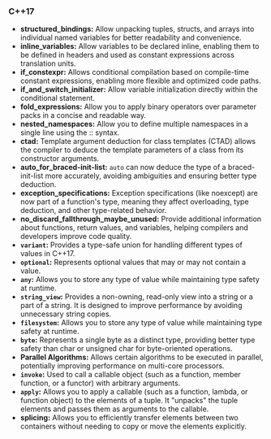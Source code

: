 ### C++17

- **structured_bindings:** Allow unpacking tuples, structs, and arrays into individual named variables for better readability and convenience.
- **inline_variables:** Allow variables to be declared inline, enabling them to be defined in headers and used as constant expressions across translation units.
- **if_constexpr:** Allows conditional compilation based on compile-time constant expressions, enabling more flexible and optimized code paths.
- **if_and_switch_initializer:** Allow variable initialization directly within the conditional statement.
- **fold_expressions:** Allow you to apply binary operators over parameter packs in a concise and readable way.
- **nested_namespaces:** Allow you to define multiple namespaces in a single line using the :: syntax.
- **ctad:** Template argument deduction for class templates (CTAD) allows the compiler to deduce the template parameters of a class from its constructor arguments.
- **auto_for_braced-init-list:** `auto` can now deduce the type of a braced-init-list more accurately, avoiding ambiguities and ensuring better type deduction.
- **exception_specifications:** Exception specifications (like noexcept) are now part of a function's type, meaning they affect overloading, type deduction, and other type-related behavior.
- **no_discard_fallthrough_maybe_unused:** Provide additional information about functions, return values, and variables, helping compilers and developers improve code quality.
- **`variant`:** Provides a type-safe union for handling different types of values in C++17.
- **`optional`:** Represents optional values that may or may not contain a value.
- **`any`:** Allows you to store any type of value while maintaining type safety at runtime.
- **`string_view`:** Provides a non-owning, read-only view into a string or a part of a string. It is designed to improve performance by avoiding unnecessary string copies.
- **`filesystem`:** Allows you to store any type of value while maintaining type safety at runtime.
- **`byte`:** Represents a single byte as a distinct type, providing better type safety than char or unsigned char for byte-oriented operations.
- **Parallel Algorithms:** Allows certain algorithms to be executed in parallel, potentially improving performance on multi-core processors.
- **`invoke`:** Used to call a callable object (such as a function, member function, or a functor) with arbitrary arguments.
- **`apply`:** Allows you to apply a callable (such as a function, lambda, or function object) to the elements of a tuple. It "unpacks" the tuple elements and passes them as arguments to the callable.
- **splicing:** Allows you to efficiently transfer elements between two containers without needing to copy or move the elements explicitly.